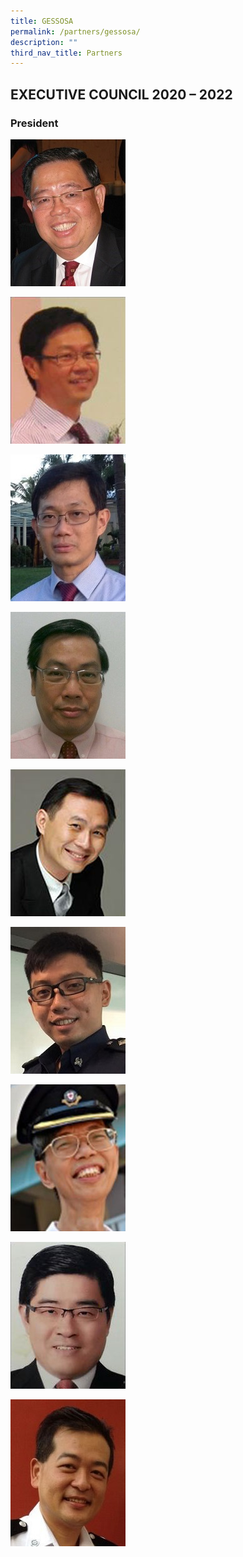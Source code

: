 ```yaml
---
title: GESSOSA
permalink: /partners/gessosa/
description: ""
third_nav_title: Partners
---
```

EXECUTIVE COUNCIL 2020 – 2022
-----------------------------

### President

![](/images/Mr-Wong-Peng-Meng-1.jpeg)

![](/images/teo-kim-ching-1.jpeg)

![](/images/Mr-Ang-Joon-Ping-Joshua-1.jpeg)

![](/images/Mr-Lee-Hay-Keong-1.jpeg)

![](/images/yong-teck-ming-1.jpeg)

![](/images/Mr-Wee-Ren-Chai-Ronald-1.jpeg)

![](/images/tang-chun-tuck-1.jpeg)

![](/images/tang-wai-loong-kenneth-1.jpeg)

![](/images/Mr-Steven-Lee-Kiang-Sing-1.jpeg)